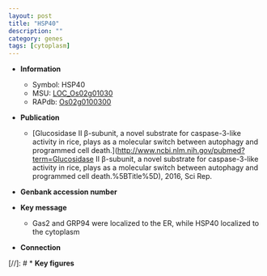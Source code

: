 ```yaml
---
layout: post
title: "HSP40"
description: ""
category: genes
tags: [cytoplasm]
---
```


* **Information**  
    + Symbol: HSP40  
    + MSU: [LOC_Os02g01030](http://rice.plantbiology.msu.edu/cgi-bin/ORF_infopage.cgi?orf=LOC_Os02g01030)  
    + RAPdb: [Os02g0100300](http://rapdb.dna.affrc.go.jp/viewer/gbrowse_details/irgsp1?name=Os02g0100300)  

* **Publication**  
    + [Glucosidase II β-subunit, a novel substrate for caspase-3-like activity in rice, plays as a molecular switch between autophagy and programmed cell death.](http://www.ncbi.nlm.nih.gov/pubmed?term=Glucosidase II β-subunit, a novel substrate for caspase-3-like activity in rice, plays as a molecular switch between autophagy and programmed cell death.%5BTitle%5D), 2016, Sci Rep.

* **Genbank accession number**  

* **Key message**  
    + Gas2 and GRP94 were localized to the ER, while HSP40 localized to the cytoplasm

* **Connection**  

[//]: # * **Key figures**  


